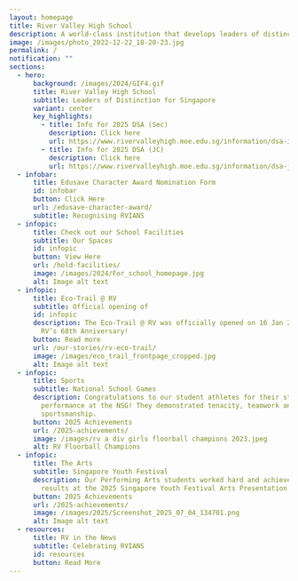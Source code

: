 ```yaml
---
layout: homepage
title: River Valley High School
description: A world-class institution that develops leaders of distinction for Singapore
image: /images/photo_2022-12-22_18-20-23.jpg
permalink: /
notification: ""
sections:
  - hero:
      background: /images/2024/GIF4.gif
      title: River Valley High School
      subtitle: Leaders of Distinction for Singapore
      variant: center
      key_highlights:
        - title: Info for 2025 DSA (Sec)
          description: Click here
          url: https://www.rivervalleyhigh.moe.edu.sg/information/dsa-integrated-programme/dsa2025/
        - title: Info for 2025 DSA (JC)
          description: Click here
          url: https://www.rivervalleyhigh.moe.edu.sg/information/dsa-jc/
  - infobar:
      title: Edusave Character Award Nomination Form
      id: infobar
      button: Click Here
      url: /edusave-character-award/
      subtitle: Recognising RVIANS
  - infopic:
      title: Check out our School Facilities
      subtitle: Our Spaces
      id: infopic
      button: View Here
      url: /hold-facilities/
      image: /images/2024/For_school_homepage.jpg
      alt: Image alt text
  - infopic:
      title: Eco-Trail @ RV
      subtitle: Official opening of
      id: infopic
      description: The Eco-Trail @ RV was officially opened on 16 Jan 2024 during our
        RV’s 68th Anniversary!
      button: Read more
      url: /our-stories/rv-eco-trail/
      image: /images/eco_trail_frontpage_cropped.jpg
      alt: Image alt text
  - infopic:
      title: Sports
      subtitle: National School Games
      description: Congratulations to our student athletes for their stellar
        performance at the NSG! They demonstrated tenacity, teamwork and great
        sportsmanship.
      button: 2025 Achievements
      url: /2025-achievements/
      image: /images/rv a div girls floorball champions 2023.jpeg
      alt: RV Floorball Champions
  - infopic:
      title: The Arts
      subtitle: Singapore Youth Festival
      description: Our Performing Arts students worked hard and achieved commendable
        results at the 2025 Singapore Youth Festival Arts Presentation!
      button: 2025 Achievements
      url: /2025-achievements/
      image: /images/2025/Screenshot_2025_07_04_134701.png
      alt: Image alt text
  - resources:
      title: RV in the News
      subtitle: Celebrating RVIANS
      id: resources
      button: Read More
---
```

